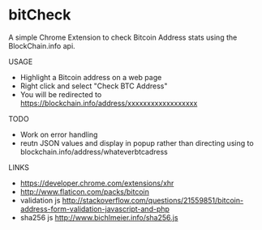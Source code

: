 bitCheck
========

A simple Chrome Extension to check Bitcoin Address stats using the BlockChain.info api.

USAGE
- Highlight a Bitcoin address on a web page
- Right click and select "Check BTC Address"
- You will be redirected to https://blockchain.info/address/xxxxxxxxxxxxxxxxxx

TODO

- Work on error handling
- reutn JSON values and display in popup rather than directing using to blockchain.info/address/whateverbtcadress

LINKS
- https://developer.chrome.com/extensions/xhr
- http://www.flaticon.com/packs/bitcoin
- validation js http://stackoverflow.com/questions/21559851/bitcoin-address-form-validation-javascript-and-php
- sha256 js http://www.bichlmeier.info/sha256.js
